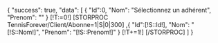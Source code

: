 {
    "success": true,
    "data": [
        {
        "Id":0,
        "Nom": "Sélectionnez un adhérent",
        "Prenom": ""
        }
    [!T:=0!]
    [STORPROC TennisForever/Client/Abonne=1|S|0|300]
        ,{
            "Id":[!S::Id!],
            "Nom": "[!S::Nom!]",
            "Prenom": "[!S::Prenom!]"
        }
        [!T+=1!]
    [/STORPROC]
    ]
}
